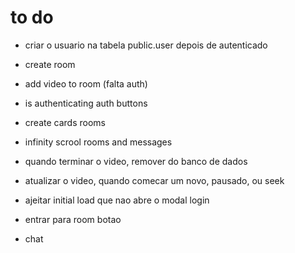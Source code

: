 # to do

- criar o usuario na tabela public.user depois de autenticado
- create room
- add video to room (falta auth)

- is authenticating auth buttons
- create cards rooms
- infinity scrool rooms and messages
- quando terminar o video, remover do banco de dados
- atualizar o video, quando comecar um novo, pausado, ou seek
- ajeitar initial load que nao abre o modal login
- entrar para room botao
- chat